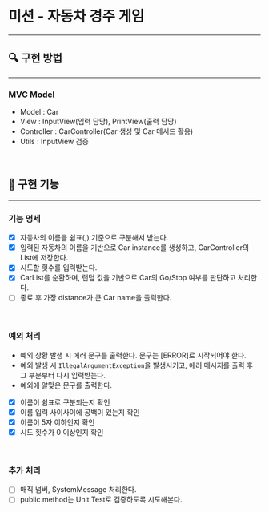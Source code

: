 # 미션 - 자동차 경주 게임

---

## 🔍 구현 방법

---

### MVC Model
- Model : Car
- View : InputView(입력 담당), PrintView(출력 담당)
- Controller : CarController(Car 생성 및 Car 메서드 활용)
- Utils : InputView 검증 
    
<br>

## 🔧 구현 기능

---

### 기능 명세
- [X] 자동차의 이름을 쉼표(,) 기준으로 구분해서 받는다.
- [X] 입력된 자동차의 이름을 기반으로 Car instance를 생성하고, CarController의 List에 저장한다.
- [X] 시도할 횟수를 입력받는다.
- [X] CarList를 순환하며, 랜덤 값을 기반으로 Car의 Go/Stop 여부를 판단하고 처리한다.
- [ ] 종료 후 가장 distance가 큰 Car name을 출력한다.

<br>

### 예외 처리
- 예외 상황 발생 시 에러 문구를 출력한다. 문구는 [ERROR]로 시작되어야 한다.
- 예외 발생 시 `IllegalArgumentException`을 발생시키고, 에러 메시지를 출력 후 그 부분부터 다시 입력받는다.
- 예외에 알맞은 문구를 출력한다.


- [X] 이름이 쉼표로 구분되는지 확인
- [X] 이름 입력 사이사이에 공백이 있는지 확인
- [X] 이름이 5자 이하인지 확인
- [X] 시도 횟수가 0 이상인지 확인

<br>

### 추가 처리
- [ ] 매직 넘버, SystemMessage 처리한다.
- [ ] public method는 Unit Test로 검증하도록 시도해본다.